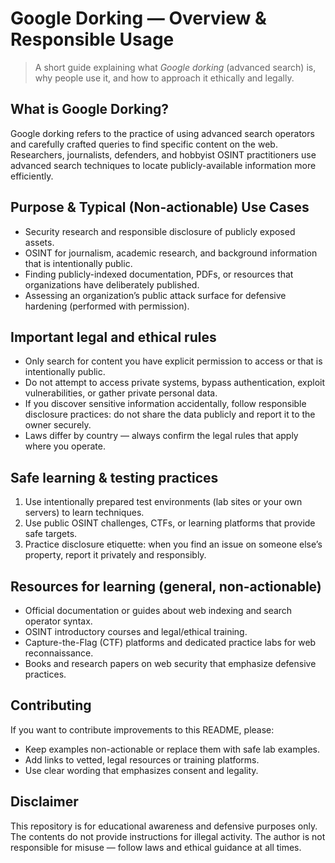 
# Google Dorking — Overview & Responsible Usage

> A short guide explaining what *Google dorking* (advanced search) is, why people use it, and how to approach it ethically and legally.

## What is Google Dorking?
Google dorking refers to the practice of using advanced search operators and carefully crafted queries to find specific content on the web. Researchers, journalists, defenders, and hobbyist OSINT practitioners use advanced search techniques to locate publicly-available information more efficiently.

## Purpose & Typical (Non-actionable) Use Cases
- Security research and responsible disclosure of publicly exposed assets.
- OSINT for journalism, academic research, and background information that is intentionally public.
- Finding publicly-indexed documentation, PDFs, or resources that organizations have deliberately published.
- Assessing an organization’s public attack surface for defensive hardening (performed with permission).

## Important legal and ethical rules
- Only search for content you have explicit permission to access or that is intentionally public.
- Do not attempt to access private systems, bypass authentication, exploit vulnerabilities, or gather private personal data.
- If you discover sensitive information accidentally, follow responsible disclosure practices: do not share the data publicly and report it to the owner securely.
- Laws differ by country — always confirm the legal rules that apply where you operate.

## Safe learning & testing practices
1. Use intentionally prepared test environments (lab sites or your own servers) to learn techniques.  
2. Use public OSINT challenges, CTFs, or learning platforms that provide safe targets.  
3. Practice disclosure etiquette: when you find an issue on someone else’s property, report it privately and responsibly.

## Resources for learning (general, non-actionable)
- Official documentation or guides about web indexing and search operator syntax.
- OSINT introductory courses and legal/ethical training.
- Capture-the-Flag (CTF) platforms and dedicated practice labs for web reconnaissance.
- Books and research papers on web security that emphasize defensive practices.

## Contributing
If you want to contribute improvements to this README, please:
- Keep examples non-actionable or replace them with safe lab examples.
- Add links to vetted, legal resources or training platforms.
- Use clear wording that emphasizes consent and legality.

## Disclaimer
This repository is for educational awareness and defensive purposes only. The contents do not provide instructions for illegal activity. The author is not responsible for misuse — follow laws and ethical guidance at all times.
